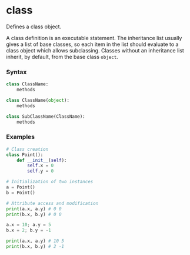 # class

Defines a class object.

A class definition is an executable statement. The inheritance list usually gives a list of base classes, so each item in the list should evaluate to a class object which allows subclassing. Classes without an inheritance list inherit, by default, from the base class `object`.

### Syntax

```python
class ClassName:
    methods

class ClassName(object):
    methods

class SubClassName(ClassName):
    methods
```

### Examples

```python
# Class creation
class Point():
    def __init__(self):
        self.x = 0
        self.y = 0

# Initialization of two instances
a = Point()
b = Point()

# Attribute access and modification
print(a.x, a.y) # 0 0
print(b.x, b.y) # 0 0

a.x = 10; a.y = 5
b.x = 2; b.y = -1

print(a.x, a.y) # 10 5
print(b.x, b.y) # 2 -1
```
